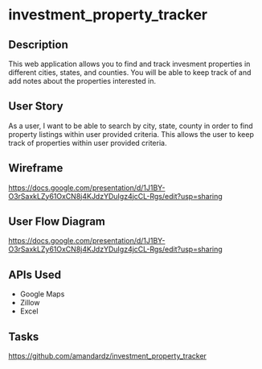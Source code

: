 # investment_property_tracker

## Description
This web application allows you to find and track invesment properties in different cities, states, and counties. You will be able to keep track of and add notes about the properties interested in. 

## User Story
As a user, I want to be able to search by city, state, county in order to find property listings within user provided criteria.
This allows the user to keep track of properties within user provided criteria.

## Wireframe
https://docs.google.com/presentation/d/1J1BY-O3rSaxkLZy61OxCN8j4KJdzYDuIgz4jcCL-Rgs/edit?usp=sharing

## User Flow Diagram
https://docs.google.com/presentation/d/1J1BY-O3rSaxkLZy61OxCN8j4KJdzYDuIgz4jcCL-Rgs/edit?usp=sharing

## APIs Used
- Google Maps
- Zillow
- Excel


## Tasks
https://github.com/amandardz/investment_property_tracker
